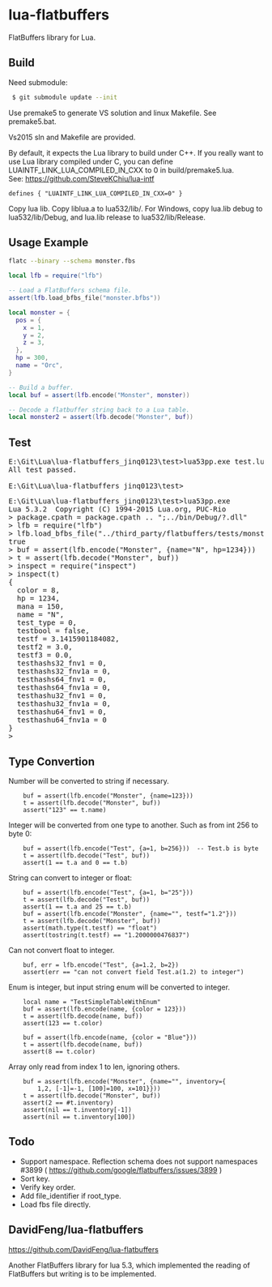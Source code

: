 # lua-flatbuffers
FlatBuffers library for Lua.

Build
------
Need submodule:
```sh
 $ git submodule update --init
```

Use premake5 to generate VS solution and linux Makefile. See premake5.bat.

Vs2015 sln and Makefile are provided.

By default, it expects the Lua library to build under C++.
If you really want to use Lua library compiled under C,
you can define LUAINTF_LINK_LUA_COMPILED_IN_CXX to 0 in build/premake5.lua.
<br>See: https://github.com/SteveKChiu/lua-intf

```
defines { "LUAINTF_LINK_LUA_COMPILED_IN_CXX=0" }
```

Copy lua lib. Copy liblua.a to lua532/lib/.
For Windows, copy lua.lib debug to lua532/lib/Debug,
and lua.lib release to lua532/lib/Release.

Usage Example
--------------
```sh
flatc --binary --schema monster.fbs
```

```lua
local lfb = require("lfb")

-- Load a FlatBuffers schema file.
assert(lfb.load_bfbs_file("monster.bfbs"))

local monster = {
  pos = {
    x = 1,
    y = 2,
    z = 3,
  },
  hp = 300,
  name = "Orc",
}

-- Build a buffer.
local buf = assert(lfb.encode("Monster", monster))

-- Decode a flatbuffer string back to a Lua table.
local monster2 = assert(lfb.decode("Monster", buf))
```

Test
--------
<pre>
E:\Git\Lua\lua-flatbuffers_jinq0123\test>lua53pp.exe test.lua
All test passed.

E:\Git\Lua\lua-flatbuffers_jinq0123\test>
</pre>

<pre>
E:\Git\Lua\lua-flatbuffers_jinq0123\test>lua53pp.exe
Lua 5.3.2  Copyright (C) 1994-2015 Lua.org, PUC-Rio
> package.cpath = package.cpath .. ";../bin/Debug/?.dll"
> lfb = require("lfb")
> lfb.load_bfbs_file("../third_party/flatbuffers/tests/monster_test.bfbs")
true
> buf = assert(lfb.encode("Monster", {name="N", hp=1234}))
> t = assert(lfb.decode("Monster", buf))
> inspect = require("inspect")
> inspect(t)
{
  color = 8,
  hp = 1234,
  mana = 150,
  name = "N",
  test_type = 0,
  testbool = false,
  testf = 3.1415901184082,
  testf2 = 3.0,
  testf3 = 0.0,
  testhashs32_fnv1 = 0,
  testhashs32_fnv1a = 0,
  testhashs64_fnv1 = 0,
  testhashs64_fnv1a = 0,
  testhashu32_fnv1 = 0,
  testhashu32_fnv1a = 0,
  testhashu64_fnv1 = 0,
  testhashu64_fnv1a = 0
}
>
</pre>

Type Convertion
--------------------
Number will be converted to string if necessary. 
```
	buf = assert(lfb.encode("Monster", {name=123}))
	t = assert(lfb.decode("Monster", buf))
	assert("123" == t.name)
```

Integer will be converted from one type to another.
  Such as from int 256 to byte 0:
```
	buf = assert(lfb.encode("Test", {a=1, b=256}))  -- Test.b is byte
	t = assert(lfb.decode("Test", buf))
	assert(1 == t.a and 0 == t.b)
```

String can convert to integer or float:
```
	buf = assert(lfb.encode("Test", {a=1, b="25"}))
	t = assert(lfb.decode("Test", buf))
	assert(1 == t.a and 25 == t.b)
	buf = assert(lfb.encode("Monster", {name="", testf="1.2"}))
	t = assert(lfb.decode("Monster", buf))
	assert(math.type(t.testf) == "float")
	assert(tostring(t.testf) == "1.2000000476837")
```

Can not convert float to integer.
```
	buf, err = lfb.encode("Test", {a=1.2, b=2})
	assert(err == "can not convert field Test.a(1.2) to integer")
```

Enum is integer, but input string enum will be converted to integer.
```
	local name = "TestSimpleTableWithEnum"
	buf = assert(lfb.encode(name, {color = 123}))
	t = assert(lfb.decode(name, buf))
	assert(123 == t.color)

	buf = assert(lfb.encode(name, {color = "Blue"}))
	t = assert(lfb.decode(name, buf))
	assert(8 == t.color)
```

Array only read from index 1 to len, ignoring others.
```
	buf = assert(lfb.encode("Monster", {name="", inventory={
		1,2, [-1]=-1, [100]=100, x=101}}))
	t = assert(lfb.decode("Monster", buf))
	assert(2 == #t.inventory)
	assert(nil == t.inventory[-1])
	assert(nil == t.inventory[100])
```

Todo
------
* Support namespace.
  Reflection schema does not support namespaces #3899 ( https://github.com/google/flatbuffers/issues/3899 )
* Sort key.
* Verify key order.
* Add file_identifier if root_type.  
* Load fbs file directly.

DavidFeng/lua-flatbuffers
-------------------------
https://github.com/DavidFeng/lua-flatbuffers

Another FlatBuffers library for lua 5.3,
which implemented the reading of FlatBuffers
but writing is to be implemented.
